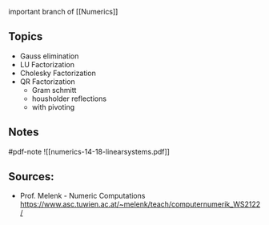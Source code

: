 
important branch of [[Numerics]]


## Topics
- Gauss elimination
- LU Factorization
- Cholesky Factorization
- QR Factorization
	- Gram schmitt
	- housholder reflections
	- with pivoting


## Notes
#pdf-note 
![[numerics-14-18-linearsystems.pdf]]


## Sources:
- Prof. Melenk - Numeric Computations https://www.asc.tuwien.ac.at/~melenk/teach/computernumerik_WS2122/